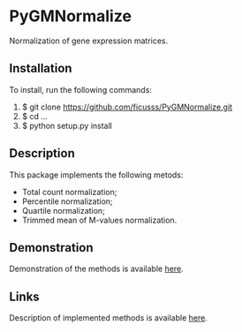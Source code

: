 # PyGMNormalize
Normalization of gene expression matrices.

## Installation
To install, run the following commands:
1. $ git clone https://github.com/ficusss/PyGMNormalize.git
2. $ cd ...
3. $ python setup.py install

## Description
This package implements the following metods:
- Total count normalization;
- Percentile normalization;
- Quartile normalization;
- Trimmed mean of M-values normalization.

## Demonstration
Demonstration of the methods is available [here](https://github.com/ficusss/PyGMNormalize/blob/master/notebooks/demonstration.ipynb).

## Links
Description of implemented methods is available [here](https://www.hindawi.com/journals/bmri/2015/621690/).
